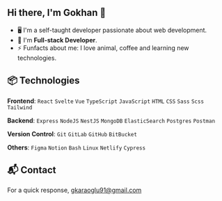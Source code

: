 ## Hi there, I'm Gokhan 👋

<!-- Introduction -->
- 🖥 I'm a self-taught developer passionate about web development.
- 🚀 I'm **Full-stack Developer**.
- ⚡ Funfacts about me: I love animal, coffee and learning new technologies.

<!-- My Skills -->
## 📦 Technologies
**Frontend**: `React` `Svelte` `Vue` `TypeScript` `JavaScript` `HTML` `CSS` `Sass` `Scss` `Tailwind`

**Backend**: `Express` `NodeJS` `NestJS` `MongoDB` `ElasticSearch` `Postgres` `Postman`

**Version Control**: `Git` `GitLab` `GitHub` `BitBucket`

**Others**: `Figma` `Notion` `Bash` `Linux` `Netlify` `Cypress`


## 📬 Contact 
For a quick response, [gkaraoglu91@gmail.com](<mailto:gkaraoglu91@gmail.com>)
